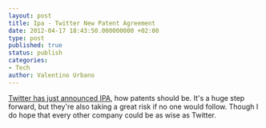 ```yaml
---
layout: post
title: Ipa - Twitter New Patent Agreement
date: 2012-04-17 18:43:50.000000000 +02:00
type: post
published: true
status: publish
categories:
- Tech
author: Valentino Urbano
---
```


[Twitter has just announced IPA][0], how patents should be.
It's a huge step forward, but they're also taking a great risk if no one would follow.
Though I do hope that every other company could be as wise as Twitter.


[0]: http://blog.twitter.com/2012/04/introducing-innovators-patent-agreement.html